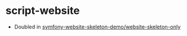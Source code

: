 # script-website

* Doubled in [symfony-website-skeleton-demo/website-skeleton-only](https://github.com/symfony-website-skeleton-demo/website-skeleton-only)
